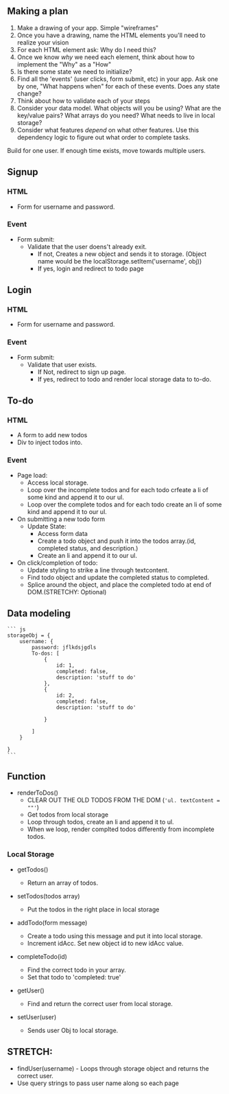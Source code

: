 ## Making a plan
1) Make a drawing of your app. Simple "wireframes"
2) Once you have a drawing, name the HTML elements you'll need to realize your vision
3) For each HTML element ask: Why do I need this?
4) Once we know _why_ we need each element, think about how to implement the "Why" as a "How"
5) Is there some state we need to initialize?
6) Find all the 'events' (user clicks, form submit, etc) in your app. Ask one by one, "What happens when" for each of these events. Does any state change?
7) Think about how to validate each of your steps
8) Consider your data model. What objects will you be using? What are the key/value pairs? What arrays do you need? What needs to live in local storage?
9) Consider what features _depend_ on what other features. Use this dependency logic to figure out what order to complete tasks.


Build for one user. If enough time exists, move towards multiple users. 


## Signup

### HTML
 - Form for username and password.

### Event
 - Form submit:
    - Validate that the user doens't already exit.
        - If not, Creates a new object and sends it to storage. (Object name would be the localStorage.setItem('username', obj))
        - If yes, login and redirect to todo page 



## Login

### HTML
- Form for username and password. 

### Event
- Form submit:
    - Validate that user exists.
        - If Not, redirect to sign up page.
        - If yes, redirect to todo and render local storage data to to-do. 



## To-do

### HTML
- A form to add new todos
- Div to inject todos into. 

### Event
- Page load:
    - Access local storage.
    - Loop over the incomplete todos and for each todo crfeate a li of some kind and append it to our ul.
    - Loop over the complete todos and for each todo create an li of some kind and append it to our ul.
- On submitting a new todo form
    - Update State:
        - Access form data
        - Create a todo object and push it into the todos array.(id, completed status, and description.)
        - Create an li and append it to our ul.
- On click/completion of todo:
    - Update styling to strike a line through textcontent.
    - Find todo object and update the completed status to completed. 
    - Splice around the object, and place the completed todo at end of DOM.(STRETCHY: Optional)



## Data modeling
    ``` js
    storageObj = {
        username: {
            password: jflkdsjgdls
            To-dos: [
                {
                    id: 1,
                    completed: false,
                    description: 'stuff to do'
                },
                {
                    id: 2,
                    completed: false,
                    description: 'stuff to do'

                }

            ]
        }

    }
    ```

## Function
- renderToDos()
    - CLEAR OUT THE OLD TODOS FROM THE DOM (`'ul. textContent = ""'`)
    - Get todos from local storage
    - Loop through todos, create an li and append it to ul.
    - When we loop, render complted todos differently from incomplete todos. 

### Local Storage
- getTodos()
    - Return an array of todos.

    
- setTodos(todos array)
    - Put the todos in the right place in local storage

- addTodo(form message)
    - Create a todo using this message and put it into local storage.
    - Increment idAcc. Set new object id to new idAcc value. 


- completeTodo(id)
    - Find the correct todo in your array.
    - Set that todo to 'completed: true'


- getUser()
    - Find and return the correct user from local storage.
    
- setUser(user)
    - Sends user Obj to local storage.

## STRETCH:
- findUser(username)
        - Loops through storage object and returns the correct user. 
- Use query strings to pass user name along so each page 
    